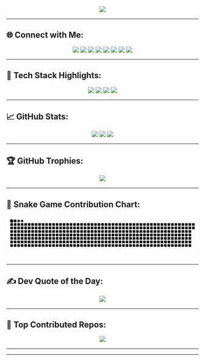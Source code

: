 
<!-- README.md for sensaishammi -->

<p align="center">
  <img src="https://readme-typing-svg.herokuapp.com?font=Fira+Code&size=28&pause=1000&color=0FB7FF&center=true&vCenter=true&width=1000&lines=Welcome+to+My+Dev+Universe+🚀;MCA+Student+%7C+Full+Stack+Wizard+%7C+Lifelong+Learner" />
</p>




---

## 🌐 Connect with Me:
<p align="center">
  <a href="https://discord.gg/BIG-DADDY-S"><img src="https://img.shields.io/badge/Discord-%237289DA.svg?logo=discord&logoColor=white" /></a>
  <a href="https://facebook.com/shammi.shriyan"><img src="https://img.shields.io/badge/Facebook-%231877F2.svg?logo=Facebook&logoColor=white" /></a>
  <a href="https://instagram.com/shammi_27"><img src="https://img.shields.io/badge/Instagram-%23E4405F.svg?logo=Instagram&logoColor=white" /></a>
  <a href="https://linkedin.com/in/shammi-shriyan-848327230"><img src="https://img.shields.io/badge/LinkedIn-%230077B5.svg?logo=linkedin&logoColor=white" /></a>
  <a href="https://reddit.com/user/BIG-DADDY-S"><img src="https://img.shields.io/badge/Reddit-%23FF4500.svg?logo=Reddit&logoColor=white" /></a>
  <a href="https://stackoverflow.com/users/24749666"><img src="https://img.shields.io/badge/-Stackoverflow-FE7A16?logo=stack-overflow&logoColor=white" /></a>
  <a href="https://x.com/shammi79842484"><img src="https://img.shields.io/badge/X-black.svg?logo=X&logoColor=white" /></a>
  <a href="mailto:sensaishammi@icloud.com"><img src="https://img.shields.io/badge/Email-D14836?logo=gmail&logoColor=white" /></a>
</p>

---

## 🧠 Tech Stack Highlights:
<p align="center">
  <img src="https://skillicons.dev/icons?i=html,css,js,java,python,php,c,cpp,cs" />
  <img src="https://skillicons.dev/icons?i=react,nodejs,nextjs,express,mongodb,mysql,postgres,sqlite,spring" />
  <img src="https://skillicons.dev/icons?i=django,flask,bootstrap,tailwind,figma,vercel,aws,gcp,firebase" />
  <img src="https://skillicons.dev/icons?i=git,github,vscode,postman,ps,canva,notion,linux" />
</p>

---

## 📈 GitHub Stats:
<p align="center">
  <img src="https://github-readme-stats.vercel.app/api?username=sensaishammi&theme=tokyonight&show_icons=true&hide_border=false&count_private=true" height="200"/>
  <img src="https://github-readme-streak-stats.herokuapp.com/?user=sensaishammi&theme=tokyonight&hide_border=false" height="200"/>
  <img src="https://github-readme-stats.vercel.app/api/top-langs/?username=sensaishammi&layout=compact&theme=tokyonight&hide_border=false" height="200"/>
</p>

---

## 🏆 GitHub Trophies:
<p align="center">
  <img src="https://github-profile-trophy.vercel.app/?username=sensaishammi&theme=tokyonight&no-frame=true&row=1&column=7" />
</p>

---

## 🐍 Snake Game Contribution Chart:
![Snake animation](https://raw.githubusercontent.com/sensaishammi/sensaishammi/main/dist/github-contribution-grid-snake.svg)


---

## ✍️ Dev Quote of the Day:
<p align="center">
  <img src="https://quotes-github-readme.vercel.app/api?type=horizontal&theme=tokyonight" />
</p>

---

## 🚀 Top Contributed Repos:
<p align="center">
  <img src="https://github-contributor-stats.vercel.app/api?username=sensaishammi&limit=5&theme=tokyonight&combine_all_yearly_contributions=true" />
</p>

---



---

<!-- Custom Designed by sensaishammi with 💙 using GPRM and Skillicons -->
